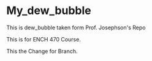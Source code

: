 # My_dew_bubble
This is dew_bubble taken form Prof. Josephson's Repo


This is for ENCH 470 Course.


This the Change for Branch.
